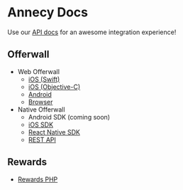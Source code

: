 # Annecy Docs

Use our [API docs](https://admin.annecy.media/docs) for an awesome integration experience!

## Offerwall

* Web Offerwall
  * [iOS (Swift)](https://github.com/gdmobile/annecy-media-api/tree/master/web-offerwall-ios-swift)
  * [iOS (Objective-C)](https://github.com/gdmobile/annecy-media-api/tree/master/web-offerwall-ios-objective-c)
  * [Android](https://github.com/gdmobile/annecy-media-api/tree/master/web-offerwall-android)
  * [Browser](https://github.com/gdmobile/annecy-media-api/tree/master/web-offerwall-browser)
* Native Offerwall
  * Android SDK (coming soon)
  * [iOS SDK](https://github.com/gdmobile/annecy-media-ios-sdk)
  * [React Native SDK](https://github.com/gdmobile/react-native-annecy-media)
  * [REST API](https://github.com/gdmobile/annecy-media-api/tree/master/native-offerwall-rest-api)

## Rewards

* [Rewards PHP](https://github.com/gdmobile/annecy-media-api/tree/master/rewards-php)
